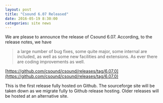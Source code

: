 ```yaml
---
layout: post
title: "Csound 6.07 Released"
date: 2016-05-19 8:30:00
categories: site news 
---
```


We are please to announce the release of Csound 6.07. According, to the release
notes, we have

> a large number of bug fixes, some quite major, some internal are
> included, as well as some new facilities and extensions. As ever
> there are coding improvements as well.

[https://github.com/csound/csound/releases/tag/6.07.0](https://github.com/csound/csound/releases/tag/6.07.0)

This is the first release fully hosted on Github. The sourceforge site
will be taken down as we migrate fully to Github release hosting. Older
releases will be hosted at an alternative site.

